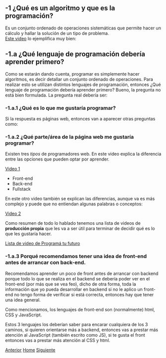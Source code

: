 ## -1 ¿Qué es un algoritmo y que es la programación?

Es un conjunto ordenado de operaciones sistemáticas que permite hacer un cálculo y hallar la solución de un tipo de problema.<br />
[Este video](https://www.youtube.com/watch?v=U3CGMyjzlvM) lo ejemplifica muy bien:

## -1.a ¿Qué lenguaje de programación debería aprender primero?

Como se estarán dando cuenta, programar es simplemente hacer algoritmos, es decir detallar un conjunto ordenado de operaciones. Para realizar esto se utilizan distintos lenguajes de programación, entonces ¿Qué lenguaje de programación debería aprender primero? Bueno, la pregunta no está bien formulada. La pregunta real debería ser:

### -1.a.1 ¿Qué es lo que me gustaría programar?
Si la respuesta es páginas web, entonces van a aparecer otras preguntas como:

### -1.a.2 ¿Qué parte/área de la página web me gustaría programar?

Existen tres _tipos_ de programadores web. En este video explica la diferencia entre las opciones que pueden optar por aprender.

[Video 1](https://www.youtube.com/watch?v=2RSajNuitrg)

- Front-end
- Back-end
- Fullstack

En este otro video también se explican las diferencias, aunque va es más complejo y puede que no entiendan algunas palabras o conceptos:

[Video 2](https://www.youtube.com/watch?v=WViNjzoDonU)

Como resumen de todo lo hablado tenemos una lista de videos de **producción propia** que les va a ser útil para terminar de decidir qué es lo que les gustaría hacer.

[Lista de video de Programá tu futuro](https://www.youtube.com/watch?v=iK4lGS52NL4&index=2&list=PLxTPShsWMHPcnZa_QDZvDljOgg_p1S13X)

### -1.a.3 Porqué recomendamos tener una idea de front-end antes de arrancar con back-end.

Recomendamos aprender un poco de front antes de arrancar con backend porque todo lo que se realiza en el backend se debería poder ver en el front-end (por más que se vea feo), dicho de otra forma, toda la información que yo pueda desarrollar en backend si no le aplico un front-end no tengo forma de verificar si está correcta, entonces hay que tener una idea general.

Como mencionamos, los lenguajes de front-end son (normalmente) html, CSS y JavaScript.

Estos 3 lenguajes los deberían saber para encarar cualquiera de los 3 caminos, si quieren orientarse más a backend, entonces vas a prestar más atención al JavaScript (también escrito como JS), si te gusta el front entonces vas a prestar más atención al CSS y html. 


<div class="Grid">
    <a href="https://fgarciajulia.github.io/intro-web" class="my-btn anterior">Anterior</a>
    <a href="https://fgarciajulia.github.io/intro-web" class="my-btn home">Home</a>
    <a href="https://fgarciajulia.github.io/intro-web/primeros-pasos" class="my-btn siguiente">Siguiente</a>
</div>